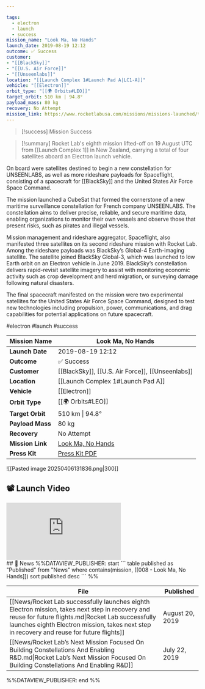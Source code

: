 ```yaml
---

tags:
  - electron
  - launch
  - success
mission_name: "Look Ma, No Hands"
launch_date: 2019-08-19 12:12
outcome: ✅ Success
customer: 
- "[[BlackSky]]"
- "[[U.S. Air Force]]"
- "[[Unseenlabs]]"
location: "[[Launch Complex 1#Launch Pad A|LC1-A]]"
vehicle: "[[Electron]]"
orbit_type: "[[🌍 Orbits#LEO]]"
target_orbit: 510 km | 94.8°
payload_mass: 80 kg
recovery: No Attempt
mission_link: https://www.rocketlabusa.com/missions/missions-launched/to-be-announced/
---
```



>[!success] Mission Success

>[!summary]
Rocket Lab's eighth mission lifted-off on 19 August UTC from [[Launch Complex 1]] in New Zealand, carrying a total of four satellites aboard an Electron launch vehicle.
>
On board were satellites destined to begin a new constellation for UNSEENLABS, as well as more rideshare payloads for Spaceflight, consisting of a spacecraft for [[BlackSky]] and the United States Air Force Space Command.
>
The mission launched a CubeSat that formed the cornerstone of a new maritime surveillance constellation for French company UNSEENLABS. The constellation aims to deliver precise, reliable, and secure maritime data, enabling organizations to monitor their own vessels and observe those that present risks, such as pirates and illegal vessels.
>
Mission management and rideshare aggregator, Spaceflight, also manifested three satellites on its second rideshare mission with Rocket Lab. Among the rideshare payloads was BlackSky’s Global-4 Earth-imaging satellite. The satellite joined BlackSky Global-3, which was launched to low Earth orbit on an Electron vehicle in June 2019. BlackSky’s constellation delivers rapid-revisit satellite imagery to assist with monitoring economic activity such as crop development and herd migration, or surveying damage following natural disasters.
>
The final spacecraft manifested on the mission were two experimental satellites for the United States Air Force Space Command, designed to test new technologies including propulsion, power, communications, and drag capabilities for potential applications on future spacecraft.


#electron #launch #success


| **Mission Name** | Look Ma, No Hands                                                                             |
| ---------------- | --------------------------------------------------------------------------------------------- |
| **Launch Date**  | 2019-08-19 12:12                                                                              |
| **Outcome**      | ✅ Success                                                                                     |
| **Customer**     | [[BlackSky]], [[U.S. Air Force]], [[Unseenlabs]]                                              |
| **Location**     | [[Launch Complex 1#Launch Pad A]]                                                             |
| **Vehicle**      | [[Electron]]                                                                                  |
| **Orbit Type**   | [[🌍 Orbits#LEO]]                                                                             |
| **Target Orbit** | 510 km &#124; 94.8°                                                                           |
| **Payload Mass** | 80 kg                                                                                         |
| **Recovery**     | No Attempt                                                                                    |
| **Mission Link** | [Look Ma, No Hands](https://www.rocketlabusa.com/missions/missions-launched/to-be-announced/) |
| **Press Kit**    | [Press Kit PDF](https://rocketlabcorp.com/assets/Uploads/Launch-Media-Kit-Flight-eight.pdf)   |

![[Pasted image 20250406131836.png|300]]

## 📽️ Launch Video

<div class="responsive-video">
<iframe src="https://www.youtube.com/embed/SNuauG1Gvr8" title="Rocket Lab&#39;s Electron - Look Ma, No Hands Mission" frameborder="0" allow="accelerometer; autoplay; clipboard-write; encrypted-media; gyroscope; picture-in-picture; web-share" referrerpolicy="strict-origin-when-cross-origin" allowfullscreen></iframe>     
</div>
## 📰 News
%%DATAVIEW_PUBLISHER: start
```
table published as "Published"
from "News"
where contains(mission, [[008 - Look Ma, No Hands]])
sort published desc
```
%%

| File                                                                                                                                                                                                                                                 | Published       |
| ---------------------------------------------------------------------------------------------------------------------------------------------------------------------------------------------------------------------------------------------------- | --------------- |
| [[News/Rocket Lab successfully launches eighth Electron mission,  takes next step in recovery and reuse for future flights.md\|Rocket Lab successfully launches eighth Electron mission,  takes next step in recovery and reuse for future flights]] | August 20, 2019 |
| [[News/Rocket Lab’s Next Mission Focused On Building Constellations And Enabling R&D.md\|Rocket Lab’s Next Mission Focused On Building Constellations And Enabling R&D]]                                                                             | July 22, 2019   |

%%DATAVIEW_PUBLISHER: end %%